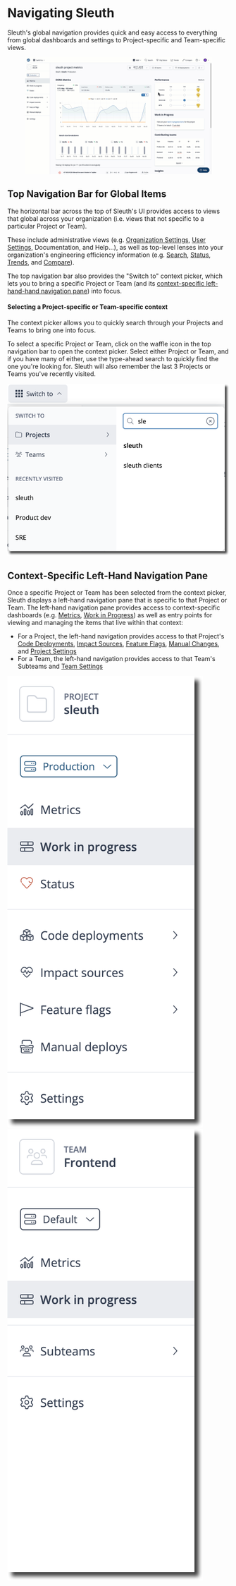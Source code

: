 # Navigating Sleuth

Sleuth's global navigation provides quick and easy access to everything from global dashboards and settings to Project-specific and Team-specific views.&#x20;

<figure><img src=".gitbook/assets/Global Nav mail GIF.gif" alt=""><figcaption></figcaption></figure>

## Top Navigation Bar for Global Items

The horizontal bar across the top of Sleuth's UI provides access to views that global across your organization (i.e. views that not specific to a particular Project or Team).&#x20;

These include administrative views (e.g. [Organization Settings](broken-reference), [User Settings](settings/account/), Documentation, and Help...), as well as top-level lenses into your organization's engineering efficiency information (e.g.  [Search](modeling-your-deployments/organization/search.md), [Status](modeling-your-deployments/organization/status.md), [Trends](modeling-your-deployments/organization/trends.md), and [Compare](modeling-your-deployments/organization/compare.md)).

The top navigation bar also provides the "Switch to" context picker, which lets you to bring a specific Project or Team (and its [context-specific left-hand-hand navigation pane](navigating-sleuth.md#context-specific-left-hand-navigation-pane)) into focus.

#### Selecting a Project-specific or Team-specific context

The context picker allows you to quickly search through your Projects and Teams to bring one into focus.&#x20;

To select a specific Project or Team, click on the waffle icon in the top navigation bar to open the context picker. Select either Project or Team, and if you have many of either, use the type-ahead search to quickly find the one you're looking for. Sleuth will also remember the last 3 Projects or Teams you've recently visited.

![](<.gitbook/assets/image (34).png>)

## Context-Specific Left-Hand Navigation Pane

Once a specific Project or Team has been selected from the context picker, Sleuth displays a left-hand navigation pane that is specific to that Project or Team. The left-hand navigation pane provides access to context-specific dashboards (e.g. [Metrics](accelerate-metrics/), [Work in Progress](work-in-progress.md)) as well as entry points for viewing and managing the items that live within that context:

* For a Project, the left-hand navigation provides access to that Project's [Code Deployments](modeling-your-deployments/code-deployments/), [Impact Sources](integrations-1/impact-sources/), [Feature Flags](modeling-your-deployments/feature-flags.md), [Manual Changes](modeling-your-deployments/manual-changes.md), and [Project Settings](settings/project/)
* For a Team, the left-hand navigation provides access to that Team's Subteams and [Team Settings](settings/organization/team-settings.md)

![](<.gitbook/assets/image (73).png>)![](<.gitbook/assets/image (25).png>)

